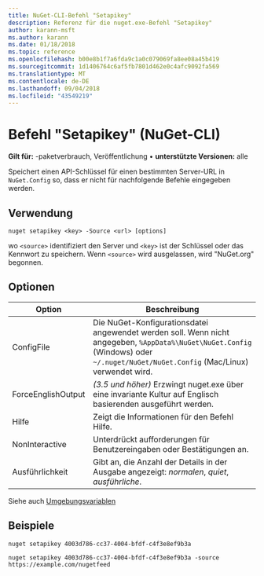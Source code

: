 ```yaml
---
title: NuGet-CLI-Befehl "Setapikey"
description: Referenz für die nuget.exe-Befehl "Setapikey"
author: karann-msft
ms.author: karann
ms.date: 01/18/2018
ms.topic: reference
ms.openlocfilehash: b00e8b1f7a6fda9c1a0c079069fa8ee08a45b419
ms.sourcegitcommit: 1d1406764c6af5fb7801d462e0c4afc9092fa569
ms.translationtype: MT
ms.contentlocale: de-DE
ms.lasthandoff: 09/04/2018
ms.locfileid: "43549219"
---
```

# <a name="setapikey-command-nuget-cli"></a>Befehl "Setapikey" (NuGet-CLI)

**Gilt für:** -paketverbrauch, Veröffentlichung &bullet; **unterstützte Versionen:** alle

Speichert einen API-Schlüssel für einen bestimmten Server-URL in `NuGet.Config` so, dass er nicht für nachfolgende Befehle eingegeben werden.

## <a name="usage"></a>Verwendung

```cli
nuget setapikey <key> -Source <url> [options]
```

wo `<source>` identifiziert den Server und `<key>` ist der Schlüssel oder das Kennwort zu speichern. Wenn `<source>` wird ausgelassen, wird "NuGet.org" begonnen.

## <a name="options"></a>Optionen

| Option | Beschreibung |
| --- | --- |
| ConfigFile | Die NuGet-Konfigurationsdatei angewendet werden soll. Wenn nicht angegeben, `%AppData%\NuGet\NuGet.Config` (Windows) oder `~/.nuget/NuGet/NuGet.Config` (Mac/Linux) verwendet wird.|
| ForceEnglishOutput | *(3.5 und höher)*  Erzwingt nuget.exe über eine invariante Kultur auf Englisch basierenden ausgeführt werden. |
| Hilfe | Zeigt die Informationen für den Befehl Hilfe. |
| NonInteractive | Unterdrückt aufforderungen für Benutzereingaben oder Bestätigungen an. |
| Ausführlichkeit | Gibt an, die Anzahl der Details in der Ausgabe angezeigt: *normalen*, *quiet*, *ausführliche*. |

Siehe auch [Umgebungsvariablen](cli-ref-environment-variables.md)

## <a name="examples"></a>Beispiele

```cli
nuget setapikey 4003d786-cc37-4004-bfdf-c4f3e8ef9b3a

nuget setapikey 4003d786-cc37-4004-bfdf-c4f3e8ef9b3a -source https://example.com/nugetfeed
```
